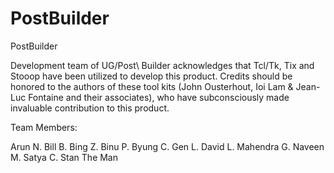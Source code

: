 # PostBuilder
 PostBuilder
 
Development team of UG/Post\ Builder acknowledges that Tcl/Tk, Tix and Stooop have been utilized to
develop this product.  Credits should be honored to the authors of these tool kits (John Ousterhout,
Ioi Lam & Jean-Luc Fontaine and their associates), who have subconsciously made invaluable contribution
to this product.


 Team Members:

  Arun N.
  Bill B.
  Bing Z.
  Binu P.
  Byung C.
  Gen L.
  David L.
  Mahendra G.
  Naveen M.
  Satya C.
  Stan The Man
